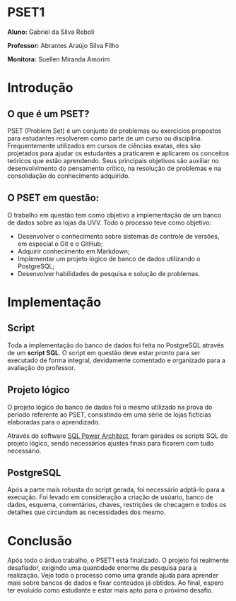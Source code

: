 # PSET1

**Aluno:** Gabriel da Silva Reboli

**Professor:** Abrantes Araújo Silva Filho

**Monitora:** Suellen Miranda Amorim

# Introdução

## O que é um PSET?

PSET (Problem Set) é um conjunto de problemas ou exercícios propostos para estudantes resolverem como parte de um curso ou disciplina. Frequentemente utilizados em cursos de ciências exatas, eles são projetados para ajudar os estudantes a praticarem e aplicarem os conceitos teóricos que estão aprendendo. Seus principais objetivos são auxiliar no desenvolvimento do pensamento crítico, na resolução de problemas e na consolidação do conhecimento adquirido.

## O PSET em questão:

O trabalho em questão tem como objetivo a implementação de um banco de dados sobre as lojas da UVV. Todo o processo teve como objetivo:

   - Desenvolver o conhecimento sobre sistemas de controle de versões, em especial o Git e o GitHub;
   - Adquirir conhecimento em Markdown;
   - Implementar um projeto lógico de banco de dados utilizando o PostgreSQL;
   - Desenvolver habilidades de pesquisa e solução de problemas.
 

# Implementação

## Script

Toda a implementação do banco de dados foi feita no PostgreSQL através de um **script SQL**. O script em questão deve estar pronto para ser executado de forma integral, devidamente comentado e organizado para a avaliação do professor.

## Projeto lógico

O projeto lógico do banco de dados foi o mesmo utilizado na prova do período referente ao PSET, consistindo em uma série de lojas fictícias elaboradas para o aprendizado.

Através do software [SQL Power Architect](https://bestofbi.com/products/sql-power-architect-data-modeling/), foram gerados os scripts SQL do projeto lógico, sendo necessários ajustes finais para ficarem com tudo necessário.

## PostgreSQL

Após a parte mais robusta do script gerada, foi necessário adptá-lo para a execução. Foi levado em consideração a criação de usúario, banco de dados, esquema, comentários, chaves, restrições de checagem e todos os detalhes que circundam as necessidades dos mesmo.



# Conclusão

Após todo o árduo trabalho, o PSET1 está finalizado. O projeto foi realmente desafiador, exigindo uma quantidade enorme de pesquisa para a realização. Vejo todo o processo como uma grande ajuda para aprender mais sobre bancos de dados e fixar conteúdos já obtidos. Ao final, espero ter evoluído como estudante e estar mais apto para o próximo desafio.
